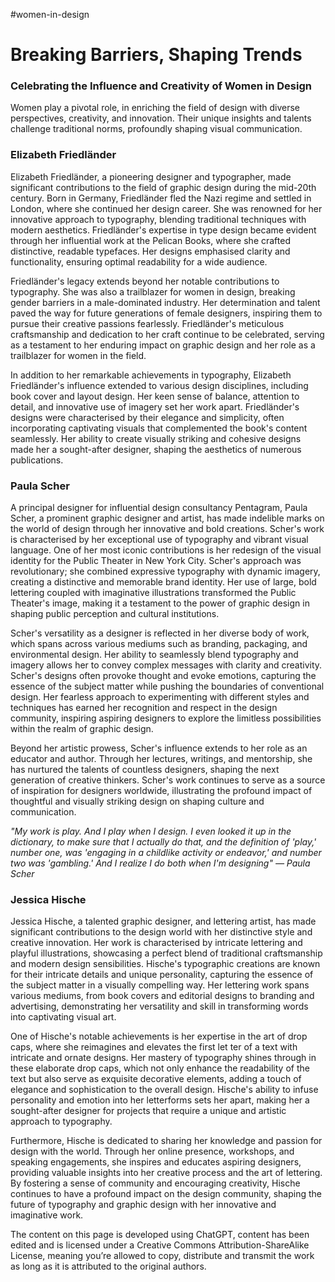 #women-in-design
<html>

<h1>Breaking Barriers, Shaping Trends</h1>
<h3>Celebrating the Influence and Creativity of Women in Design</h3>

<p>Women play a pivotal role, in enriching the field of design with diverse perspectives, creativity, and innovation. Their unique insights and talents challenge traditional norms, profoundly shaping visual communication.</p>

<h3>Elizabeth Friedländer</h3>

<p>Elizabeth Friedländer, a pioneering designer and typographer, made significant contributions to the field of graphic design during the mid-20th century. Born in Germany, Friedländer fled the Nazi regime and settled in London, where she continued her design career. She was renowned for her innovative approach to typography, blending traditional techniques with modern aesthetics. Friedländer's expertise in type design became evident through her influential work at the Pelican Books, where she crafted distinctive, readable typefaces. Her designs emphasised clarity and functionality, ensuring optimal readability for a wide audience.</p>

<p>Friedländer's legacy extends beyond her notable contributions to typography. She was also a trailblazer for women in design, breaking gender barriers in a male-dominated industry. Her determination and talent paved the way for future generations of female designers, inspiring them to pursue their creative passions fearlessly. Friedländer's meticulous craftsmanship and dedication to her craft continue to be celebrated, serving as a testament to her enduring impact on graphic design and her role as a trailblazer for women in the field.</p>

<p>In addition to her remarkable achievements in typography, Elizabeth Friedländer's influence extended to various design disciplines, including book cover and layout design. Her keen sense of balance, attention to detail, and innovative use of imagery set her work apart. Friedländer's designs were characterised by their elegance and simplicity, often incorporating captivating visuals that complemented the book's content seamlessly. Her ability to create visually striking and cohesive designs made her a sought-after designer, shaping the aesthetics of numerous publications.</p>


<h3>Paula Scher</h3>

<p>A principal designer for influential design consultancy Pentagram, Paula Scher, a prominent graphic designer and artist, has made indelible marks on the world of design through her innovative and bold creations. Scher's work is characterised by her exceptional use of typography and vibrant visual language. One of her most iconic contributions is her redesign of the visual identity for the Public Theater in New York City. Scher's approach was revolutionary; she combined expressive typography with dynamic imagery, creating a distinctive and memorable brand identity. Her use of large, bold lettering coupled with imaginative illustrations transformed the Public Theater's image, making it a testament to the power of graphic design in shaping public perception and cultural institutions.</p>

<p>Scher's versatility as a designer is reflected in her diverse body of work, which spans across various mediums such as branding, packaging, and environmental design. Her ability to seamlessly blend typography and imagery allows her to convey complex messages with clarity and creativity. Scher's designs often provoke thought and evoke emotions, capturing the essence of the subject matter while pushing the boundaries of conventional design. Her fearless approach to experimenting with different styles and techniques has earned her recognition and respect in the design community, inspiring aspiring designers to explore the limitless possibilities within the realm of graphic design.</p>

<p>Beyond her artistic prowess, Scher's influence extends to her role as an educator and author. Through her lectures, writings, and mentorship, she has nurtured the talents of countless designers, shaping the next generation of creative thinkers. Scher's work continues to serve as a source of inspiration for designers worldwide, illustrating the profound impact of thoughtful and visually striking design on shaping culture and communication.</p>

<p><i>"My work is play. And I play when I design. I even looked it up in the dictionary, to make sure that I actually do that, and the definition of 'play,' number one, was 'engaging in a childlike activity or endeavor,' and number two was 'gambling.' And I realize I do both when I'm designing"
― Paula Scher</i></p>


<h3>Jessica Hische</h3>

<p>Jessica Hische, a talented graphic designer, and lettering artist, has made significant contributions to the design world with her distinctive style and creative innovation. Her work is characterised by intricate lettering and playful illustrations, showcasing a perfect blend of traditional craftsmanship and modern design sensibilities. Hische's typographic creations are known for their intricate details and unique personality, capturing the essence of the subject matter in a visually compelling way. Her lettering work spans various mediums, from book covers and editorial designs to branding and advertising, demonstrating her versatility and skill in transforming words into captivating visual art.</p>

<p>One of Hische's notable achievements is her expertise in the art of drop caps, where she reimagines and elevates the first let  ter of a text with intricate and ornate designs. Her mastery of typography shines through in these elaborate drop caps, which not only enhance the readability of the text but also serve as exquisite decorative elements, adding a touch of elegance and sophistication to the overall design. Hische's ability to infuse personality and emotion into her letterforms sets her apart, making her a sought-after designer for projects that require a unique and artistic approach to typography.</p>

<p>Furthermore, Hische is dedicated to sharing her knowledge and passion for design with the world. Through her online presence, workshops, and speaking engagements, she inspires and educates aspiring designers, providing valuable insights into her creative process and the art of lettering. By fostering a sense of community and encouraging creativity, Hische continues to have a profound impact on the design community, shaping the future of typography and graphic design with her innovative and imaginative work.</p>

<footer><p>The content on this page is developed using ChatGPT, content has been edited and is licensed under a Creative Commons Attribution-ShareAlike License, meaning you’re allowed to copy, distribute and transmit the work as long as it is attributed to the original authors.</p></footer>

</html>